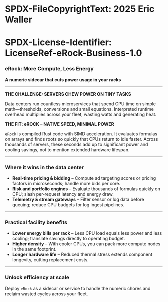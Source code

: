 # SPDX-FileCopyrightText: 2025 Eric Waller
# SPDX-License-Identifier: LicenseRef-eRock-Business-1.0

### eRock: More Compute, Less Energy

**A numeric sidecar that cuts power usage in your racks**

---

**THE CHALLENGE: SERVERS CHEW POWER ON TINY TASKS**

Data centers run countless microservices that spend CPU time on simple math—thresholds, conversions and small equations. Interpreted runtime overhead multiplies across your fleet, wasting watts and generating heat.

**THE FIT: eROCK – NATIVE SPEED, MINIMAL POWER**

`eRock` is compiled Rust code with SIMD acceleration. It evaluates formulas on arrays and finds roots so quickly that CPUs return to idle faster. Across thousands of servers, these seconds add up to significant power and cooling savings, not to mention extended hardware lifespan.

---

### Where it wins in the data center

- **Real‑time pricing & bidding** – Compute ad targeting scores or pricing factors in microseconds; handle more bids per core.
- **Risk and portfolio engines** – Evaluate thousands of formulas quickly on CPU; slash per‑request latency and energy draw.
- **Telemetry & stream gateways** – Filter sensor or log data before queuing; reduce CPU budgets for log ingest pipelines.

---

### Practical facility benefits

- **Lower energy bills per rack** – Less CPU load equals less power and less cooling; translate savings directly to operating budget.
- **Higher density** – With cooler CPUs, you can pack more compute nodes in the same footprint.
- **Longer hardware life** – Reduced thermal stress extends component longevity, cutting replacement costs.

---

### Unlock efficiency at scale

Deploy `eRock` as a sidecar or service to handle the numeric chores and reclaim wasted cycles across your fleet.
